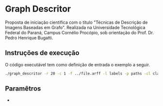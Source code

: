 # Graph Descritor
Proposta de iniciação científica com o título "Técnicas de Descrição de Imagens Baseadas em Grafo". Realizada na Universidade Tecnológica Federal do Paraná, Campus Cornélio Procópio, sob orientação do Prof. Dr. Pedro Henrique Bugatti.

Instruções de execução
-----------
O código executável tem como definição de entrada o exemplo a seguir.

```bash
./graph_descritor -r 20 -c 1 -f ../file.arff -l labels -p paths -cl classes
```

Paramêtros
---
*
